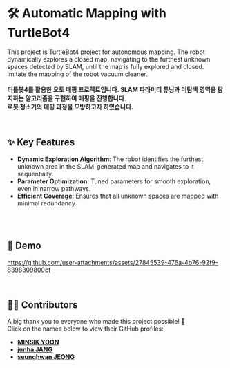 # 🛠️ Automatic Mapping with TurtleBot4

This project is TurtleBot4 project for autonomous mapping. The robot dynamically explores a closed map, navigating to the furthest unknown spaces detected by SLAM, until the map is fully explored and closed. Imitate the mapping of the robot vacuum cleaner.
<br><br>
**터틀봇4를 활용한 오토 매핑 프로젝트입니다. SLAM 파라미터 튜닝과 미탐색 영역을 탐지하는 알고리즘을 구현하여 매핑을 진행합니다.**
<br>
**로봇 청소기의 매핑 과정을 모방하고자 하였습니다.**

<br>

## ✨ Key Features

- **Dynamic Exploration Algorithm**: 
  The robot identifies the furthest unknown area in the SLAM-generated map and navigates to it sequentially.
- **Parameter Optimization**: 
  Tuned parameters for smooth exploration, even in narrow pathways.
- **Efficient Coverage**: 
  Ensures that all unknown spaces are mapped with minimal redundancy.

<br>
<br>

## 🎥 Demo

https://github.com/user-attachments/assets/27845539-476a-4b76-92f9-8398309800cf

<br>


## 👨‍💻 Contributors
A big thank you to everyone who made this project possible! 🎉  
Click on the names below to view their GitHub profiles:

- [**MINSIK YOON**](https://github.com/yms0606)  
- [**junha JANG**](https://github.com/zzangzzun)  
- [**seunghwan JEONG**](https://github.com/JSeungHwan)


